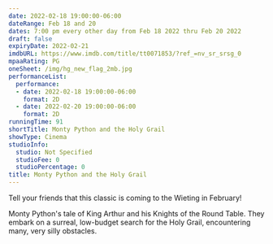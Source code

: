 ```yaml
---
date: 2022-02-18 19:00:00-06:00
dateRange: Feb 18 and 20
dates: 7:00 pm every other day from Feb 18 2022 thru Feb 20 2022
draft: false
expiryDate: 2022-02-21
imdbURL: https://www.imdb.com/title/tt0071853/?ref_=nv_sr_srsg_0
mpaaRating: PG
oneSheet: /img/hg_new_flag_2mb.jpg
performanceList:
  performance:
  - date: 2022-02-18 19:00:00-06:00
    format: 2D
  - date: 2022-02-20 19:00:00-06:00
    format: 2D
runningTime: 91
shortTitle: Monty Python and the Holy Grail
showType: Cinema
studioInfo:
  studio: Not Specified
  studioFee: 0
  studioPercentage: 0
title: Monty Python and the Holy Grail
---
```


Tell your friends that this classic is coming to the Wieting in February!

Monty Python's tale of King Arthur and his Knights of the Round Table. They embark on a surreal, low-budget search for the Holy Grail, encountering many, very silly obstacles.
